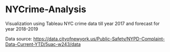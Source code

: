 # NYCrime-Analysis
Visualization using Tableau NYC crime data till year 2017 and forecast for year 2018-2019

Data source: https://data.cityofnewyork.us/Public-Safety/NYPD-Complaint-Data-Current-YTD/5uac-w243/data
